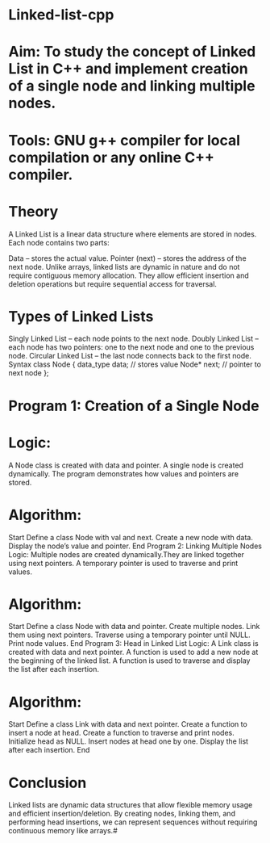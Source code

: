# Linked-list-cpp
# Aim: To study the concept of Linked List in C++ and implement creation of a single node and linking multiple nodes.

# Tools: GNU g++ compiler for local compilation or any online C++ compiler.

# Theory
A Linked List is a linear data structure where elements are stored in nodes. Each node contains two parts:

Data – stores the actual value.
Pointer (next) – stores the address of the next node.
Unlike arrays, linked lists are dynamic in nature and do not require contiguous memory allocation. They allow efficient insertion and deletion operations but require sequential access for traversal.

# Types of Linked Lists
Singly Linked List – each node points to the next node.
Doubly Linked List – each node has two pointers: one to the next node and one to the previous node.
Circular Linked List – the last node connects back to the first node.
Syntax
class Node {
    data_type data;   // stores value
    Node* next;       // pointer to next node
};
# Program 1: Creation of a Single Node
# Logic:
A Node class is created with data and pointer. A single node is created dynamically. The program demonstrates how values and pointers are stored.

# Algorithm:
Start
Define a class Node with val and next.
Create a new node with data.
Display the node’s value and pointer.
End
Program 2: Linking Multiple Nodes
Logic:
Multiple nodes are created dynamically.They are linked together using next pointers. A temporary pointer is used to traverse and print values.

# Algorithm:
Start
Define a class Node with data and pointer.
Create multiple nodes.
Link them using next pointers.
Traverse using a temporary pointer until NULL.
Print node values.
End
Program 3: Head in Linked List
Logic:
A Link class is created with data and next pointer. A function is used to add a new node at the beginning of the linked list. A function is used to traverse and display the list after each insertion.

# Algorithm:
Start
Define a class Link with data and next pointer.
Create a function to insert a node at head.
Create a function to traverse and print nodes.
Initialize head as NULL.
Insert nodes at head one by one.
Display the list after each insertion.
End
# Conclusion
Linked lists are dynamic data structures that allow flexible memory usage and efficient insertion/deletion. By creating nodes, linking them, and performing head insertions, we can represent sequences without requiring continuous memory like arrays.# 
